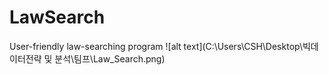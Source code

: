# LawSearch
User-friendly law-searching program
![alt text](C:\\Users\\CSH\\Desktop\\빅데이터전략 및 분석\\팀프\\Law_Search.png)
